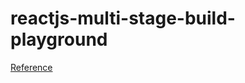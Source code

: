 # reactjs-multi-stage-build-playground


[Reference](https://medium.com/@shakyShane/lets-talk-about-docker-artifacts-27454560384f)
